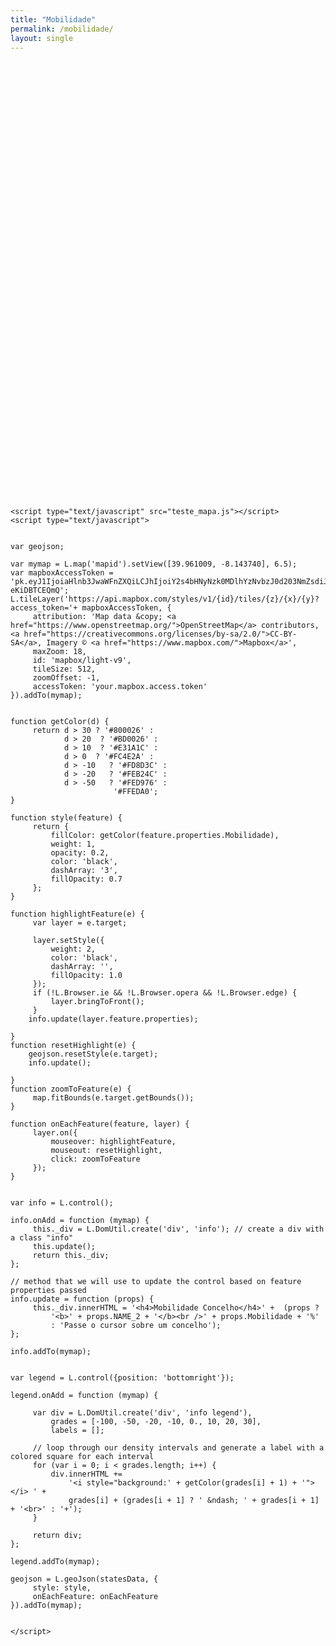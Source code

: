 ```yaml
---
title: "Mobilidade"
permalink: /mobilidade/
layout: single
---
```



<html><link rel="stylesheet" href="https://unpkg.com/leaflet@1.6.0/dist/leaflet.css"
   integrity="sha512-xwE/Az9zrjBIphAcBb3F6JVqxf46+CDLwfLMHloNu6KEQCAWi6HcDUbeOfBIptF7tcCzusKFjFw2yuvEpDL9wQ=="
   crossorigin=""/>
	<title>Leaflet Layers Control Example</title>
	<script src="https://unpkg.com/leaflet@1.6.0/dist/leaflet.js"
   integrity="sha512-gZwIG9x3wUXg2hdXF6+rVkLF/0Vi9U8D2Ntg4Ga5I5BZpVkVxlJWbSQtXPSiUTtC0TjtGOmxa1AJPuV0CPthew=="
   crossorigin=""></script>


<style>	#mapid { width: 100%;
						height: 700px; 
			} 

	.info {
		 padding: 6px 8px;
		 font: 14px/16px Arial, Helvetica, sans-serif;
		 background: white;
		 background: rgba(255,255,255,0.8);
		 box-shadow: 0 0 15px rgba(0,0,0,0.2);
		 border-radius: 5px;
	}
	.info h4 {
		 margin: 0 0 5px;
		 color: #777;
	}

	.legend {
		 line-height: 18px;
		 color: #555;
	}
	.legend i {
		 width: 18px;
		 height: 18px;
		 float: left;
		 margin-right: 8px;
		 opacity: 0.7;
	}

</style>

<div id="mapid"></div>

	<script type="text/javascript" src="teste_mapa.js"></script>
	<script type="text/javascript">


	var geojson;

	var mymap = L.map('mapid').setView([39.961009, -8.143740], 6.5);
	var mapboxAccessToken = 'pk.eyJ1IjoiaHlnb3JwaWFnZXQiLCJhIjoiY2s4bHNyNzk0MDlhYzNvbzJ0d203NmZsdiJ9.RlmzkWL4eZ-eKiDBTCEQmQ';
	L.tileLayer('https://api.mapbox.com/styles/v1/{id}/tiles/{z}/{x}/{y}?access_token='+ mapboxAccessToken, {
		 attribution: 'Map data &copy; <a href="https://www.openstreetmap.org/">OpenStreetMap</a> contributors, <a href="https://creativecommons.org/licenses/by-sa/2.0/">CC-BY-SA</a>, Imagery © <a href="https://www.mapbox.com/">Mapbox</a>',
		 maxZoom: 18,
		 id: 'mapbox/light-v9',
		 tileSize: 512,
		 zoomOffset: -1,
		 accessToken: 'your.mapbox.access.token'
	}).addTo(mymap);


	function getColor(d) {
		 return d > 30 ? '#800026' :
		        d > 20  ? '#BD0026' :
		        d > 10  ? '#E31A1C' :
		        d > 0  ? '#FC4E2A' :
		        d > -10   ? '#FD8D3C' :
		        d > -20   ? '#FEB24C' :
		        d > -50   ? '#FED976' :
		                   '#FFEDA0';
	}

	function style(feature) {
		 return {
		     fillColor: getColor(feature.properties.Mobilidade),
		     weight: 1,
		     opacity: 0.2,
		     color: 'black',
		     dashArray: '3',
		     fillOpacity: 0.7
		 };
	}

	function highlightFeature(e) {
		 var layer = e.target;

		 layer.setStyle({
		     weight: 2,
		     color: 'black',
		     dashArray: '',
		     fillOpacity: 1.0
		 });
		 if (!L.Browser.ie && !L.Browser.opera && !L.Browser.edge) {
		     layer.bringToFront();
		 }
	    info.update(layer.feature.properties);

	}
	function resetHighlight(e) {
	    geojson.resetStyle(e.target);
	    info.update();

	}
	function zoomToFeature(e) {
		 map.fitBounds(e.target.getBounds());
	}

	function onEachFeature(feature, layer) {
		 layer.on({
		     mouseover: highlightFeature,
		     mouseout: resetHighlight,
		     click: zoomToFeature
		 });
	}


	var info = L.control();

	info.onAdd = function (mymap) {
		 this._div = L.DomUtil.create('div', 'info'); // create a div with a class "info"
		 this.update();
		 return this._div;
	};

	// method that we will use to update the control based on feature properties passed
	info.update = function (props) {
		 this._div.innerHTML = '<h4>Mobilidade Concelho</h4>' +  (props ?
		     '<b>' + props.NAME_2 + '</b><br />' + props.Mobilidade + '%'
		     : 'Passe o cursor sobre um concelho');
	};

	info.addTo(mymap);


	var legend = L.control({position: 'bottomright'});

	legend.onAdd = function (mymap) {

		 var div = L.DomUtil.create('div', 'info legend'),
		     grades = [-100, -50, -20, -10, 0., 10, 20, 30],
		     labels = [];

		 // loop through our density intervals and generate a label with a colored square for each interval
		 for (var i = 0; i < grades.length; i++) {
		     div.innerHTML +=
		         '<i style="background:' + getColor(grades[i] + 1) + '"></i> ' +
		         grades[i] + (grades[i + 1] ? ' &ndash; ' + grades[i + 1] + '<br>' : '+');
		 }

		 return div;
	};

	legend.addTo(mymap);

	geojson = L.geoJson(statesData, {
		 style: style,
		 onEachFeature: onEachFeature
	}).addTo(mymap);


	</script>
</html>
